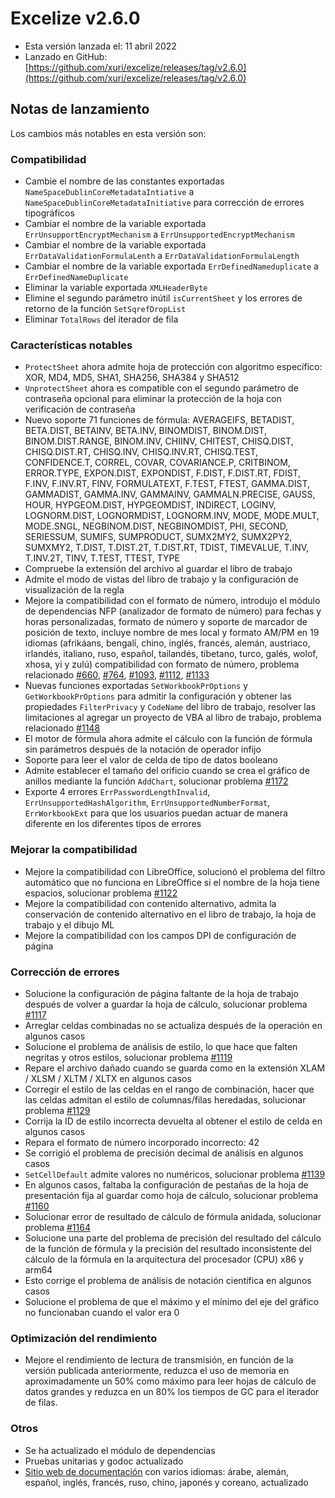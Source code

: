# Excelize v2.6.0

* Esta versión lanzada el: 11 abril 2022
* Lanzado en GitHub: [https://github.com/xuri/excelize/releases/tag/v2.6.0](https://github.com/xuri/excelize/releases/tag/v2.6.0)

## Notas de lanzamiento

Los cambios más notables en esta versión son:

### Compatibilidad

* Cambie el nombre de las constantes exportadas `NameSpaceDublinCoreMetadataIntiative` a `NameSpaceDublinCoreMetadataInitiative` para corrección de errores tipográficos
* Cambiar el nombre de la variable exportada `ErrUnsupportEncryptMechanism` a `ErrUnsupportedEncryptMechanism`
* Cambiar el nombre de la variable exportada `ErrDataValidationFormulaLenth` a `ErrDataValidationFormulaLength`
* Cambiar el nombre de la variable exportada `ErrDefinedNameduplicate` a `ErrDefinedNameDuplicate`
* Eliminar la variable exportada `XMLHeaderByte`
* Elimine el segundo parámetro inútil `isCurrentSheet` y los errores de retorno de la función `SetSqrefDropList`
* Eliminar `TotalRows` del iterador de fila

### Características notables

* `ProtectSheet` ahora admite hoja de protección con algoritmo específico: XOR, MD4, MD5, SHA1, SHA256, SHA384 y SHA512
* `UnprotectSheet` ahora es compatible con el segundo parámetro de contraseña opcional para eliminar la protección de la hoja con verificación de contraseña
* Nuevo soporte 71 funciones de fórmula: AVERAGEIFS, BETADIST, BETA.DIST, BETAINV, BETA.INV, BINOMDIST, BINOM.DIST, BINOM.DIST.RANGE, BINOM.INV, CHIINV, CHITEST, CHISQ.DIST, CHISQ.DIST.RT, CHISQ.INV, CHISQ.INV.RT, CHISQ.TEST, CONFIDENCE.T, CORREL, COVAR, COVARIANCE.P, CRITBINOM, ERROR.TYPE, EXPON.DIST, EXPONDIST, F.DIST, F.DIST.RT, FDIST, F.INV, F.INV.RT, FINV, FORMULATEXT, F.TEST, FTEST, GAMMA.DIST, GAMMADIST, GAMMA.INV, GAMMAINV, GAMMALN.PRECISE, GAUSS, HOUR, HYPGEOM.DIST, HYPGEOMDIST, INDIRECT, LOGINV, LOGNORM.DIST, LOGNORMDIST, LOGNORM.INV, MODE, MODE.MULT, MODE.SNGL, NEGBINOM.DIST, NEGBINOMDIST, PHI, SECOND, SERIESSUM, SUMIFS, SUMPRODUCT, SUMX2MY2, SUMX2PY2, SUMXMY2, T.DIST, T.DIST.2T, T.DIST.RT, TDIST, TIMEVALUE, T.INV, T.INV.2T, TINV, T.TEST, TTEST, TYPE
* Compruebe la extensión del archivo al guardar el libro de trabajo
* Admite el modo de vistas del libro de trabajo y la configuración de visualización de la regla
* Mejore la compatibilidad con el formato de número, introdujo el módulo de dependencias NFP (analizador de formato de número) para fechas y horas personalizadas, formato de número y soporte de marcador de posición de texto, incluye nombre de mes local y formato AM/PM en 19 idiomas (afrikáans, bengalí, chino, inglés, francés, alemán, austriaco, irlandés, italiano, ruso, español, tailandés, tibetano, turco, galés, wolof, xhosa, yi y zulú) compatibilidad con formato de número, problema relacionado [#660](https://github.com/xuri/excelize/issues/660), [#764](https://github.com/xuri/excelize/issues/764), [#1093](https://github.com/xuri/excelize/issues/1093), [#1112](https://github.com/xuri/excelize/issues/1112), [#1133](https://github.com/xuri/excelize/issues/1133)
* Nuevas funciones exportadas `SetWorkbookPrOptions` y `GetWorkbookPrOptions` para admitir la configuración y obtener las propiedades `FilterPrivacy` y `CodeName` del libro de trabajo, resolver las limitaciones al agregar un proyecto de VBA al libro de trabajo, problema relacionado [#1148](https://github.com/xuri/excelize/issues/1148)
* El motor de fórmula ahora admite el cálculo con la función de fórmula sin parámetros después de la notación de operador infijo
* Soporte para leer el valor de celda de tipo de datos booleano
* Admite establecer el tamaño del orificio cuando se crea el gráfico de anillos mediante la función `AddChart`, solucionar problema [#1172](https://github.com/xuri/excelize/issues/1172)
* Exporte 4 errores `ErrPasswordLengthInvalid`, `ErrUnsupportedHashAlgorithm`, `ErrUnsupportedNumberFormat`, `ErrWorkbookExt` para que los usuarios puedan actuar de manera diferente en los diferentes tipos de errores

### Mejorar la compatibilidad

* Mejore la compatibilidad con LibreOffice, solucionó el problema del filtro automático que no funciona en LibreOffice si el nombre de la hoja tiene espacios, solucionar problema [#1122](https://github.com/xuri/excelize/issues/1122)
* Mejore la compatibilidad con contenido alternativo, admita la conservación de contenido alternativo en el libro de trabajo, la hoja de trabajo y el dibujo ML
* Mejore la compatibilidad con los campos DPI de configuración de página

### Corrección de errores

* Solucione la configuración de página faltante de la hoja de trabajo después de volver a guardar la hoja de cálculo, solucionar problema [#1117](https://github.com/xuri/excelize/issues/1117)
* Arreglar celdas combinadas no se actualiza después de la operación en algunos casos
* Solucione el problema de análisis de estilo, lo que hace que falten negritas y otros estilos, solucionar problema [#1119](https://github.com/xuri/excelize/issues/1119)
* Repare el archivo dañado cuando se guarda como en la extensión XLAM / XLSM / XLTM / XLTX en algunos casos
* Corregir el estilo de las celdas en el rango de combinación, hacer que las celdas admitan el estilo de columnas/filas heredadas, solucionar problema [#1129](https://github.com/xuri/excelize/issues/1129)
* Corrija la ID de estilo incorrecta devuelta al obtener el estilo de celda en algunos casos
* Repara el formato de número incorporado incorrecto: 42
* Se corrigió el problema de precisión decimal de análisis en algunos casos
* `SetCellDefault` admite valores no numéricos, solucionar problema [#1139](https://github.com/xuri/excelize/issues/1139)
* En algunos casos, faltaba la configuración de pestañas de la hoja de presentación fija al guardar como hoja de cálculo, solucionar problema [#1160](https://github.com/xuri/excelize/issues/1160)
* Solucionar error de resultado de cálculo de fórmula anidada, solucionar problema [#1164](https://github.com/xuri/excelize/issues/1164)
* Solucione una parte del problema de precisión del resultado del cálculo de la función de fórmula y la precisión del resultado inconsistente del cálculo de la fórmula en la arquitectura del procesador (CPU) x86 y arm64
* Esto corrige el problema de análisis de notación científica en algunos casos
* Solucione el problema de que el máximo y el mínimo del eje del gráfico no funcionaban cuando el valor era 0

### Optimización del rendimiento

* Mejore el rendimiento de lectura de transmisión, en función de la versión publicada anteriormente, reduzca el uso de memoria en aproximadamente un 50% como máximo para leer hojas de cálculo de datos grandes y reduzca en un 80% los tiempos de GC para el iterador de filas.

### Otros

* Se ha actualizado el módulo de dependencias
* Pruebas unitarias y godoc actualizado
* [Sitio web de documentación](https://xuri.me/excelize) con varios idiomas: árabe, alemán, español, inglés, francés, ruso, chino, japonés y coreano, actualizado
